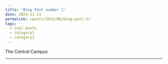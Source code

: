 ```yaml
---
title: 'Blog Post number 1'
date: 2024-11-13
permalink: /posts/2012/08/blog-post-1/
tags:
  - cool posts
  - category1
  - category2
---
```


The Central Campus 



------
